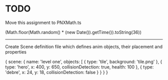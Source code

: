 # TODO

Move this assignment to PNXMath.ts

(Math.floor(Math.random() * (new Date()).getTime()).toString(36))

---

Create Scene definition file which defines anim objects, their placement and properties

{
  scene: {
    name: 'level one',
    objects: [
      {
        type: 'tile',
        background: 'tile.png'
      },
      {
        type: 'hero',
        x: 400,
        y: 650,
        collisionDetection: true,
        health: 100
      },
      {
        type: 'debre',
        x: 24,
        y: 18,
        collisionDetection: false
      }
    }
  }
}


